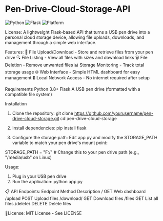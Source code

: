 # Pen-Drive-Cloud-Storage-API
![Python](https://img.shields.io/badge/python-3.8+-blue.svg)
![Flask](https://img.shields.io/badge/flask-2.0+-green.svg)
![Platform](https://img.shields.io/badge/platform-windows-lightgrey.svg)

License:
A lightweight Flask-based API that turns a USB pen drive into a personal cloud storage device, allowing file uploads, downloads, and management through a simple web interface.

Features:
📁 File Upload/Download - Store and retrieve files from your pen drive
🔍 File Listing - View all files with sizes and download links
🗑️ File Deletion - Remove unwanted files
📊 Storage Monitoring - Track total storage usage
🌐 Web Interface - Simple HTML dashboard for easy management
🔒 Local Network Access - No internet required after setup

Requirements
Python 3.8+
Flask
A USB pen drive (formatted with a compatible file system)

Installation
1. Clone the repository:
  git clone https://github.com/yourusername/pen-drive-cloud-storage.git
  cd pen-drive-cloud-storage

2. Install dependencies:
  pip install flask

3. Configure the storage path:
  Edit app.py and modify the STORAGE_PATH variable to match your pen drive's mount point:

  STORAGE_PATH = "F:/"  # Change this to your pen drive path (e.g., "/media/usb" on Linux)

Usage:
1. Plug in your USB pen drive
2. Run the application:
  python app.py

📋 API Endpoints:
Endpoint	      Method	Description
/	GET    	      Web     dashboard
/upload	        POST	  Upload files
/download/<file> GET	  Download files
/files	        GET	    List all files
/delete/<file>	DELETE	Delete files

📜License:
MIT License - See LICENSE
